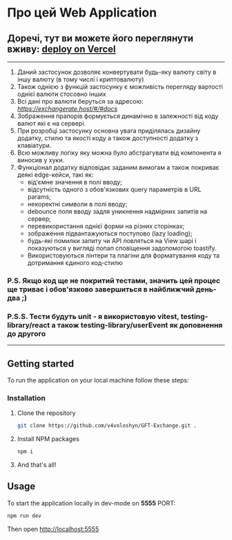 # Про цей Web Application

## Доречі, тут ви можете його переглянути вживу: [deploy on Vercel](https://gft-exchange.vercel.app/)

<hr/>

1. Даний застосунок дозволяє конвертувати будь-яку валюту світу в іншу валюту (в тому числі і криптовалюту)
2. Також однією з функцій застосунку є можливість перегляду вартості однієї валюти стосовно інших
3. Всі дані про валюти беруться за адресою: *https://exchangerate.host/#/#docs*
4. Зображення прапорів формується динамічно в залежності від коду валют які є на сервері.
5. При розробці застосунку основна увага приділялась дизайну додатку, стилю та якості коду а також доступності додатку з клавіатури.
6. Всю можливу логіку яку можна було абстрагувати від компонента я виносив у хуки.
7. Функціонал додатку відповідає заданим вимогам а також покриває деякі edge-кейси, такі як:
   - від'ємне значення в полі вводу;
   - відсутність одного з обов'язкових query параметрів в URL params;
   - некоректні символи в полі вводу;
   - debounce поля вводу задля уникнення надмірних запитів на сервер;
   - перевикористання однієї форми на різних сторінках;
   - зображення підвантажуються поступово (lazy loading);
   - будь-які помилки запиту чи API ловляться на View шарі і показуються у вигляді попап сповіщення задопомогою toastify.
   - Використовуються лінтери та плагіни для форматування коду та дотримання єдиного код-стилю

### P.S. Якщо код ще не покритий тестами, значить цей процес ще триває і обов'язково завершиться в найближчий день-два ;)

### P.S.S. Тести будуть unit - я використовую vitest, testing-library/react а також testing-library/userEvent як доповнення до другого

<hr/>

## Getting started

To run the application on your local machine follow these steps:

### Installation

1. Clone the repository
   ```sh
   git clone https://github.com/v4voloshyn/GFT-Exchange.git .
   ```
2. Install NPM packages
   ```sh
   npm i
   ```
3. And that's all!

## Usage

To start the application locally in dev-mode on **5555** PORT:

```sh
npm run dev
```

Then open [http://localhost:5555](http://localhost:5555/)
